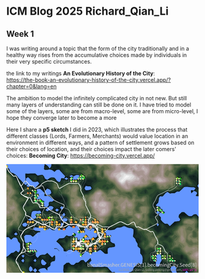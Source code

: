 # ICM Blog 2025 Richard_Qian_Li

## Week 1

I was writing around a topic that the form of the city traditionally and in a healthy way rises from the accumulative choices made by individuals in their very specific circumstances.

the link to my writings **An Evolutionary History of the City**:  
https://the-book-an-evolutionary-history-of-the-city.vercel.app/?chapter=0&lang=en


The ambition to model the infinitely complicated city in not new. But still many layers of understanding can still be done on it. I have tried to model some of the layers, some are from macro-level, some are from micro-level, I hope they converge later to become a more 

Here I share a **p5 sketch** I did in 2023, which illustrates the process that different classes (Lords, Farmers, Merchants) would value location in an environment in different ways, and a pattern of settlement grows based on their choices of location, and their choices impact the later comers' choices: 
**Becoming City**: 
https://becoming-city.vercel.app/

![Seed 8](img/01-01.png)